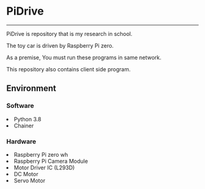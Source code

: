 # PiDrive
---

PiDrive is repository that is my research in school.

The toy car is driven by Raspberry Pi zero.

As a premise, You must run these programs in same network.

This repository also contains client side program.

## Environment
### Software
<li>Python 3.8</li>
<li>Chainer</li>

### Hardware
<li>Raspberry Pi zero wh</li>
<li>Raspberry Pi Camera Module</li>
<li>Motor Driver IC (L293D)</li>
<li>DC Motor</li>
<li>Servo Motor</li>
